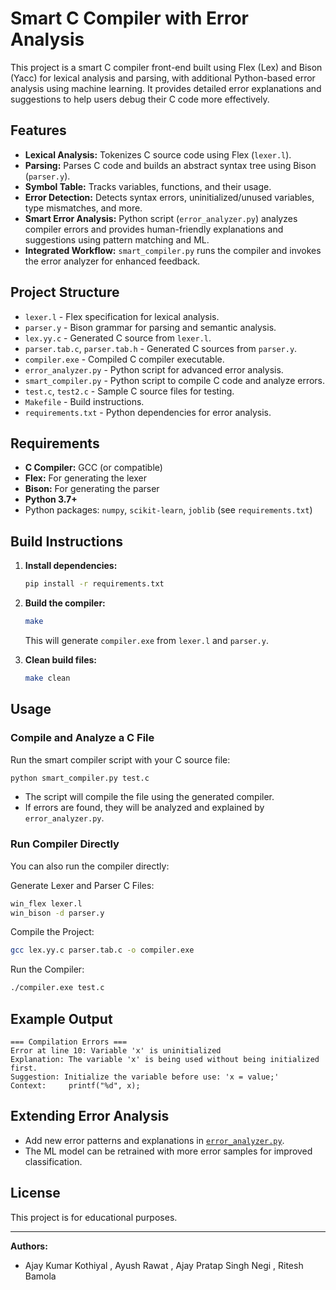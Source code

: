 # Smart C Compiler with Error Analysis

This project is a smart C compiler front-end built using Flex (Lex) and Bison (Yacc) for lexical analysis and parsing, with additional Python-based error analysis using machine learning. It provides detailed error explanations and suggestions to help users debug their C code more effectively.

## Features

- **Lexical Analysis:** Tokenizes C source code using Flex (`lexer.l`).
- **Parsing:** Parses C code and builds an abstract syntax tree using Bison (`parser.y`).
- **Symbol Table:** Tracks variables, functions, and their usage.
- **Error Detection:** Detects syntax errors, uninitialized/unused variables, type mismatches, and more.
- **Smart Error Analysis:** Python script (`error_analyzer.py`) analyzes compiler errors and provides human-friendly explanations and suggestions using pattern matching and ML.
- **Integrated Workflow:** `smart_compiler.py` runs the compiler and invokes the error analyzer for enhanced feedback.

## Project Structure

- `lexer.l` - Flex specification for lexical analysis.
- `parser.y` - Bison grammar for parsing and semantic analysis.
- `lex.yy.c` - Generated C source from `lexer.l`.
- `parser.tab.c`, `parser.tab.h` - Generated C sources from `parser.y`.
- `compiler.exe` - Compiled C compiler executable.
- `error_analyzer.py` - Python script for advanced error analysis.
- `smart_compiler.py` - Python script to compile C code and analyze errors.
- `test.c`, `test2.c` - Sample C source files for testing.
- `Makefile` - Build instructions.
- `requirements.txt` - Python dependencies for error analysis.

## Requirements

- **C Compiler:** GCC (or compatible)
- **Flex:** For generating the lexer
- **Bison:** For generating the parser
- **Python 3.7+**
- Python packages: `numpy`, `scikit-learn`, `joblib` (see `requirements.txt`)

## Build Instructions

1. **Install dependencies:**
   ```sh
   pip install -r requirements.txt
   ```

2. **Build the compiler:**
   ```sh
   make
   ```

   This will generate `compiler.exe` from `lexer.l` and `parser.y`.

3. **Clean build files:**
   ```sh
   make clean
   ```

## Usage

### Compile and Analyze a C File

Run the smart compiler script with your C source file:

```sh
python smart_compiler.py test.c
```

- The script will compile the file using the generated compiler.
- If errors are found, they will be analyzed and explained by `error_analyzer.py`.

### Run Compiler Directly

You can also run the compiler directly:

Generate Lexer and Parser C Files:
```sh
win_flex lexer.l
win_bison -d parser.y
```

Compile the Project:
```sh
gcc lex.yy.c parser.tab.c -o compiler.exe
```

Run the Compiler:
```sh
./compiler.exe test.c
```

## Example Output

```
=== Compilation Errors ===
Error at line 10: Variable 'x' is uninitialized
Explanation: The variable 'x' is being used without being initialized first.
Suggestion: Initialize the variable before use: 'x = value;'
Context:     printf("%d", x);
```

## Extending Error Analysis

- Add new error patterns and explanations in [`error_analyzer.py`](c:/Users/rawat/Desktop/Compiler/error_analyzer.py).
- The ML model can be retrained with more error samples for improved classification.

## License

This project is for educational purposes.

---

**Authors:**  
- Ajay Kumar Kothiyal , Ayush Rawat , Ajay Pratap Singh Negi , Ritesh Bamola
